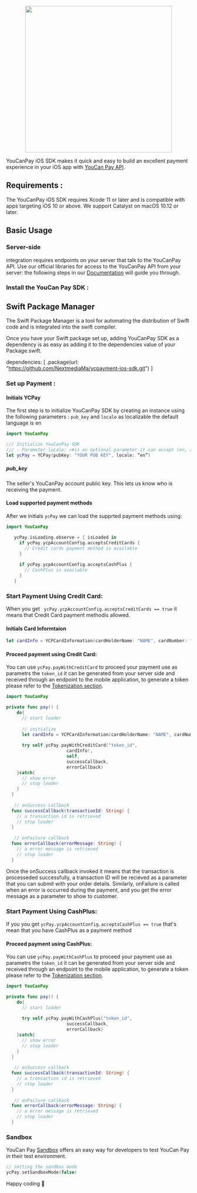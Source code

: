 <p align="center"><a href="https://pay.youcan.shop" target="_blank"><img src="https://pay.youcan.shop/images/ycpay-logo.svg" width="400"></a></p>


YouCanPay iOS SDK makes it quick and easy to build an excellent payment experience in your iOS app with [YouCan Pay API](https://pay.youcan.shop/docs).

## Requirements :

The YouCanPay iOS SDK requires Xcode 11 or later and is compatible with apps targeting iOS 10 or above. We support Catalyst on macOS 10.12 or later.

## Basic Usage

###  Server-side 



integration requires endpoints on your server that talk to the YouCanPay API. Use our official libraries for access to the YouCanPay API from your server:  the following steps in our [Documentation](https://pay.youcan.shop/docs) will guide you through.

### Install the YouCan Pay SDK :

## Swift Package Manager
The Swift Package Manager is a tool for automating the distribution of Swift code and is integrated into the swift compiler.

Once you have your Swift package set up, adding YouCanPay SDK as a dependency is as easy as adding it to the dependencies value of your Package.swift.

dependencies: [
    .package(url: "https://github.com/NextmediaMa/ycpayment-ios-sdk.git")
]

### Set up Payment :

 #### Initials YCPay
 The first step is to initialize YouCanPay SDK by creating an instance using the following parameters : ```pub_key``` and ```locale``` as localizable the default language is en 
```swift
import YouCanPay

/// Initialize YouCanPay SDK
/// - Parameter locale: <#is an optional parameter it can accept (en, ar, fr) to recieve messages with the localization provided it the initialization#>
let ycPay = YCPay(pubKey: "YOUR PUB KEY", locale: “en”)  
 ```
 
##### pub_key 
The seller's YouCanPay account public key. This lets us know who is receiving the payment.

#### Load supported payment methods
 After we initials ```ycPay``` we can load the supprted payment methods using: 
 ```swift
 import YouCanPay
 
    ycPay.isLoading.observe = { isLoaded in      
      if ycPay.ycpAccountConfig.acceptsCreditCards {
        // Credit cards payment method is available
      }
      
      if ycPay.ycpAccountConfig.acceptsCashPlus {
        // CashPlus is available
      }
    }
```

### Start Payment Using Credit Card:
When you get ``` ycPay.ycpAccountConfig.acceptsCreditCards == true``` it means that Credit Card payment methodis allowed.

#### Initials Card Informtaion
```swift
let cardInfo = YCPCardInformation(cardHolderName: "NAME", cardNumber: "XXXXXXXXXXXXXXXX", expiryDate: "XX/XX", cvv: "XXX")
 ```
 
#### Proceed payment using Credit Card:
You can use ```ycPay.payWithCreditCard```  to proceed your payment use as parametrs the ```token_id``` it can be generated from your server side and received through an endpoint to the mobile application, to generate a token please refer to the [Tokenization section](https://youcanpay.com/docs#tokenization).
```swift
import YouCanPay

private func pay() {
    do{
      // start loader
      
      // initialize 
      let cardInfo = YCPCardInformation(cardHolderName: "NAME", cardNumber: "XXXXXXXXXXXXXXXX", expiryDate: "XX/XX", cvv: "XXX")
       
      try self.ycPay.payWithCreditCard("token_id",
                       cardInfo!,
                       self,
                       successCallback,
                       errorCallback)
    }catch{
      // show error
      // stop loader
    }
  }
   
   // onSuccess callback
  func successCallback(transactionId: String) {
    // a transaction id is retrieved  
    // stop loader
  }
   
   // onFailure callback
  func errorCallback(errorMessage: String) {
    // a error message is retrieved 
    // stop loader
  }
```
Once the onSuccess callback invoked it means that the transaction is processeded successfully, a transaction ID will be recieved as a parameter that you can submit with your order details. Similarly, onFailure is called when an error is occurred during the payment, and you get the error message as a parameter to show to customer.

### Start Payment Using CashPlus:
If you you get ```ycPay.ycpAccountConfig.acceptsCashPlus == true``` that's mean that you have CashPlus as a payment method


#### Proceed payment using CashPlus:
You can use ```ycPay.payWithCashPlus``` to proceed your payment use as parametrs the ```token_id``` it can be generated from your server side and received through an endpoint to the mobile application, to generate a token please refer to the [Tokenization section](https://youcanpay.com/docs#tokenization).

```swift
import YouCanPay

private func pay() {
    do{
      // start loader
      
      try self.ycPay.payWithCashPlus("token_id",
                       successCallback,
                       errorCallback)
    }catch{
      // show error
      // stop loader
    }
  }
   
   // onSuccess callback
  func successCallback(transactionId: String) {
    // a transaction id is retrieved  
    // stop loader
  }
   
   // onFailure callback
  func errorCallback(errorMessage: String) {
    // a error message is retrieved 
    // stop loader
  }
```

### Sandbox
YouCan Pay [Sandbox](https://pay.youcan.shop/docs#sandbox) offers an easy way for developers to test YouCan Pay in their test environment.

```swift
// setting the sandbox mode
ycPay.setSandboxMode(false)
```

Happy coding :slightly_smiling_face:
